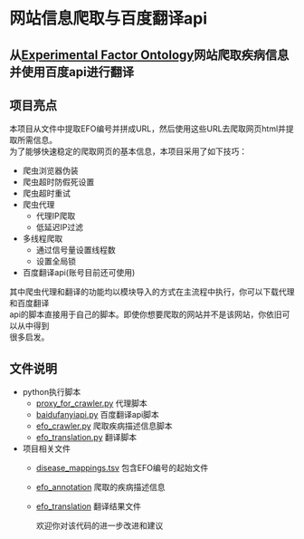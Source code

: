 网站信息爬取与百度翻译api
===

从[Experimental Factor Ontology](https://www.ebi.ac.uk/efo/)网站爬取疾病信息并使用百度api进行翻译
---
## 项目亮点

本项目从文件中提取EFO编号并拼成URL，然后使用这些URL去爬取网页html并提取所需信息。<br>
为了能够快速稳定的爬取网页的基本信息，本项目采用了如下技巧：<br>
* 爬虫浏览器伪装
* 爬虫超时防假死设置
* 爬虫超时重试
* 爬虫代理
    * 代理IP爬取
    * 低延迟IP过滤
* 多线程爬取
    * 通过信号量设置线程数
    * 设置全局锁
* 百度翻译api(账号目前还可使用)

其中爬虫代理和翻译的功能均以模块导入的方式在主流程中执行，你可以下载代理和百度翻译<br>
api的脚本直接用于自己的脚本。即使你想要爬取的网站并不是该网站，你依旧可以从中得到<br>
很多启发。
## 文件说明
 * python执行脚本
    * [proxy_for_crawler.py](https://github.com/KingCM/crawling-python/blob/master/proxy_for_crawler.py)  代理脚本
    * [baidufanyiapi.py](https://github.com/KingCM/crawling-python/blob/master/baidufanyiapi.py)  百度翻译api脚本
    * [efo_crawler.py](https://github.com/KingCM/crawling-python/blob/master/efo_crawler.py)  爬取疾病描述信息脚本
    * [efo_translation.py](https://github.com/KingCM/crawling-python/blob/master/efo_translation.py)  翻译脚本
 * 项目相关文件
    * [disease_mappings.tsv](https://github.com/KingCM/crawling-python/blob/master/disease_mappings.tsv)  包含EFO编号的起始文件
    * [efo_annotation](https://github.com/KingCM/crawling-python/blob/master/efo_annotation)  爬取的疾病描述信息
    * [efo_translation](https://github.com/KingCM/crawling-python/blob/master/efo_translation)  翻译结果文件

        欢迎你对该代码的进一步改进和建议